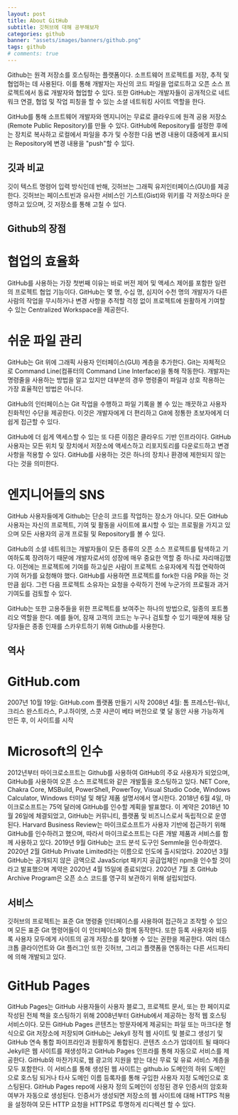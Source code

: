 ```yaml
---
layout: post
title: About GitHub
subtitle: 깃허브에 대해 공부해보자
categories: github
banner: "assets/images/banners/github.png"
tags: github
# comments: true
---
```


Github는 원격 저장소를 호스팅하는 플랫폼이다. 소프트웨어 프로젝트를 저장, 추적 및 협업하는 데 사용된다. 이를 통해 개발자는 자신의 코드 파일을 업로드하고 오픈 소스 프로젝트에서 동료 개발자와 협업할 수 있다. 또한 GitHub는 개발자들이 공개적으로 네트워크 연결, 협업 및 작업 피칭을 할 수 있는 소셜 네트워킹 사이트 역할을 한다. 

GitHub를 통해 소프트웨어 개발자와 엔지니어는 무료로 클라우드에 원격 공용 저장소(Remote Public Repository)를 만들 수 있다. GitHub에 Repository를 설정한 후에는 장치로 복사하고 로컬에서 파일을 추가 및 수정한 다음 변경 내용이 대중에게 표시되는 Repository에 변경 내용을 "push"할 수 있다.

## 깃과 비교

깃이 텍스트 명령어 입력 방식인데 반해, 깃허브는 그래픽 유저인터페이스(GUI)를 제공한다. 깃허브는 페이스트빈과 유사한 서비스인 기스트(Gist)와 위키를 각 저장소마다 운영하고 있으며, 깃 저장소를 통해 고칠 수 있다.

## Github의 장점 

# 협업의 효율화 

GitHub를 사용하는 가장 첫번째 이유는 바로 버전 제어 및 액세스 제어를 포함한 일련의 프로젝트 협업 기능이다.
GitHub는 몇 명, 수십 명, 심지어 수천 명의 개발자가 다른 사람의 작업을 무시하거나 변경 사항을 추적할 걱정 없이 프로젝트에 원활하게 기여할 수 있는 Centralized Workspace을 제공한다.

# 쉬운 파일 관리

GitHub는 Git 위에 그래픽 사용자 인터페이스(GUI) 계층을 추가한다. Git는 자체적으로 Command Line(컴퓨터의 Command Line Interface)을 통해 작동한다. 개발자는 명령줄을 사용하는 방법을 알고 있지만 대부분의 경우 명령줄이 파일과 상호 작용하는 가장 효율적인 방법은 아니다.

GitHub의 인터페이스는 Git 작업을 수행하고 파일 기록을 볼 수 있는 깨끗하고 사용자 친화적인 수단을 제공한다. 이것은 개발자에게 더 편리하고 Git에 정통한 초보자에게 더 쉽게 접근할 수 있다.

GitHub에 더 쉽게 액세스할 수 있는 또 다른 이점은 클라우드 기반 인프라이다. GitHub 사용자는 모든 위치 및 장치에서 저장소에 액세스하고 리포지토리를 다운로드하고 변경사항을 적용할 수 있다. GitHub를 사용하는 것은 하나의 장치나 환경에 제한되지 않는다는 것을 의미한다.

# 엔지니어들의 SNS

GitHub 사용자들에게 Github는 단순히 코드를 작업하는 장소가 아니다. 모든 GitHub 사용자는 자신의 프로젝트, 기여 및 활동을 사이트에 표시할 수 있는 프로필을 가지고 있으며 모든 사용자의 공개 프로필 및 Repository를 볼 수 있다.

GitHub의 소셜 네트워크는 개발자들이 모든 종류의 오픈 소스 프로젝트를 탐색하고 기여하도록 장려하기 때문에 개발자로서의 성장에 매우 중요한 역할 중 하나로 자리매김했다. 이전에는 프로젝트에 기여를 하고싶은 사람이 프로젝트 소유자에게 직접 연락하여 기여 허가를 요청해야 했다. GitHub를 사용하면 프로젝트를 fork한 다음 PR을 하는 것만큼 쉽다. 그런 다음 프로젝트 소유자는 요청을 수락하기 전에 누군가의 프로필과 과거 기여도를 검토할 수 있다.

GitHub는 또한 고용주들을 위한 프로젝트를 보여주는 하나의 방법으로, 일종의 포트폴리오 역할을 한다. 예를 들어, 잠재 고객의 코드는 누구나 검토할 수 있기 때문에 채용 담당자들은 종종 인재를 스카우트하기 위해 Github를 사용한다.

## 역사

# GitHub.com

2007년 10월 19일: GitHub.com 플랫폼 만들기 시작
2008년 4월: 톰 프레스턴-워너, 크리스 완스트라스, P.J.하이엣, 스콧 샤콘이 베타 버전으로 몇 달 동안 사용 가능하게 만든 후, 이 사이트를 시작

# Microsoft의 인수

2012년부터 마이크로소프트는 Github를 사용하여 GitHub의 주요 사용자가 되었으며, GitHub를 사용하여 오픈 소스 프로젝트와 같은 개발툴을 호스팅하고 있다. NET Core, Chakra Core, MSBuild, PowerShell, PowerToy, Visual Studio Code, Windows Calculator, Windows 터미널 및 해당 제품 설명서에서 명시한다.
2018년 6월 4일, 마이크로소프트는 75억 달러에 GitHub를 인수할 계획을 발표했다. 이 계약은 2018년 10월 26일에 체결되었고, GitHub는 커뮤니티, 플랫폼 및 비즈니스로서 독립적으로 운영된다.
Harvard Business Review는 마이크로소프트가 사용자 기반에 접근하기 위해 GitHub를 인수하려고 했으며, 따라서 마이크로소프트는 다른 개발 제품과 서비스를 함께 사용하고 있다.
2019년 9월 GitHub는 코드 분석 도구인 Semmle을 인수하였다. 
2020년 2월 GitHub Private Limited라는 이름으로 인도에 출시되었다.
2020년 3월 GitHub는 공개되지 않은 금액으로 JavaScript 패키지 공급업체인 npm을 인수할 것이라고 발표했으며 계약은 2020년 4월 15일에 종료되었다.
2020년 7월 초 GitHub Archive Program은 오픈 소스 코드를 영구히 보관하기 위해 설립되었다.

## 서비스

깃허브의 프로젝트는 표준 Git 명령줄 인터페이스를 사용하여 접근하고 조작할 수 있으며 모든 표준 Git 명령어들이 이 인터페이스와 함께 동작한다. 또한 등록 사용자와 비등록 사용자 모두에게 사이트의 공개 저장소를 찾아볼 수 있는 권한을 제공한다. 여러 데스크톱 클라이언트와 Git 플러그인 또한 깃허브, 그리고 플랫폼을 연동하는 다른 서드파티에 의해 개발되고 있다.

# GitHub Pages

GitHub Pages는 GitHub 사용자들이 사용자 블로그, 프로젝트 문서, 또는 한 페이지로 작성된 전체 책을 호스팅하기 위해 2008년부터 GitHub에서 제공하는 정적 웹 호스팅 서비스이다. 
모든 GitHub Pages 콘텐츠는 방문자에게 제공되는 파일 또는 마크다운 형식으로 Git 저장소에 저장되며 GitHub는 Jekyll 정적 웹 사이트 및 블로그 생성기 및 GitHub 연속 통합 파이프라인과 원활하게 통합된다. 콘텐츠 소스가 업데이트 될 때마다 Jekyll은 웹 사이트를 재생성하고 GitHub Pages 인프라를 통해 자동으로 서비스를 제공한다.
GitHub와 마찬가지로, 웹 광고의 지원을 받는 대신 무료 및 유료 서비스 계층을 모두 포함한다. 이 서비스를 통해 생성된 웹 사이트는 github.io 도메인의 하위 도메인으로 호스팅 되거나 타사 도메인 이름 등록자를 통해 구입한 사용자 지정 도메인으로 호스팅된다. GitHub Pages repo에 사용자 정의 도메인이 성정된 경우 인증서의 암호화 여부가 자동으로 생성된다. 인증서가 생성되면 저장소의 웹 사이트에 대해 HTTPS 적용을 설정하여 모든 HTTP 요청을 HTTPS로 투명하게 리디렉션 할 수 있다. 